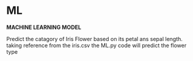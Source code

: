 # ML

**MACHINE LEARNING MODEL**

Predict the catagory of Iris Flower based on its petal ans sepal length. 
taking reference from the iris.csv the ML.py code will predict the flower type
